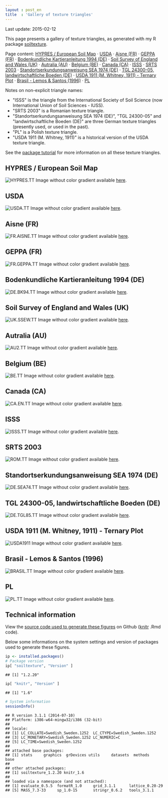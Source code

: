 ```yaml
---
layout : post_en
title  : 'Gallery of texture triangles'
---
```


<!-- DO NOT EDIT THE .md file. Edit the .Rmd file instead -->

Last update: 2015-02-12

This page presents a gallery of texture triangles, as generated 
with my R package [soiltexture][].







Page content: [HYPRES / European Soil Map](#HYPRES.TT) &middot; [USDA](#USDA.TT) &middot; [Aisne (FR)](#FR.AISNE.TT) &middot; [GEPPA (FR)](#FR.GEPPA.TT) &middot; [Bodenkundliche Kartieranleitung 1994 (DE)](#DE.BK94.TT) &middot; [Soil Survey of England and Wales (UK)](#UK.SSEW.TT) &middot; [Autralia (AU)](#AU2.TT) &middot; [Belgium (BE)](#BE.TT) &middot; [Canada (CA)](#CA.EN.TT) &middot; [ISSS](#ISSS.TT) &middot; [SRTS 2003](#ROM.TT) &middot; [Standortserkundungsanweisung SEA 1974 (DE)](#DE.SEA74.TT) &middot; [TGL 24300-05, landwirtschaftliche Boeden (DE)](#DE.TGL85.TT) &middot; [USDA 1911 (M. Whitney, 1911) - Ternary Plot](#USDA1911) &middot; [Brasil - Lemos & Santos (1996)](#BRASIL.TT) &middot; [PL](#PL.TT) 

Notes on non-explicit triangle names: 

*   "ISSS" is the triangle from the International Society 
    of Soil Science (now International Union of Soil Sciences - 
    IUSS).
*   "SRTS 2003" is a Romanian texture triangle.
*   "Standortserkundungsanweisung SEA 1974 (DE)", "TGL 24300-05" 
    and "landwirtschaftliche Boeden (DE)" are three German texture 
    triangles (presently used, or used in the past).
*   "PL" is a Polish texture triangle.
*   "USDA 1911 (M. Whitney, 1911)" is a historical version of the 
    USDA texture triangle.

See the [package tutorial](http://cran.r-project.org/web/packages/soiltexture/vignettes/soiltexture_vignette.pdf) 
for more information on all these texture triangles.
  
HYPRES / European Soil Map<a id="HYPRES.TT"></a>
--------------------------
![HYPRES.TT](/assets/img/textureGallery/HYPRES.TT-gradient.PNG "HYPRES / European Soil Map")
Image without color gradient available [here](/assets/img/textureGallery/HYPRES.TT-simple.PNG).


USDA<a id="USDA.TT"></a>
----
![USDA.TT](/assets/img/textureGallery/USDA.TT-gradient.PNG "USDA")
Image without color gradient available [here](/assets/img/textureGallery/USDA.TT-simple.PNG).


Aisne (FR)<a id="FR.AISNE.TT"></a>
----------
![FR.AISNE.TT](/assets/img/textureGallery/FR.AISNE.TT-gradient.PNG "Aisne (FR)")
Image without color gradient available [here](/assets/img/textureGallery/FR.AISNE.TT-simple.PNG).


GEPPA (FR)<a id="FR.GEPPA.TT"></a>
----------
![FR.GEPPA.TT](/assets/img/textureGallery/FR.GEPPA.TT-gradient.PNG "GEPPA (FR)")
Image without color gradient available [here](/assets/img/textureGallery/FR.GEPPA.TT-simple.PNG).


Bodenkundliche Kartieranleitung 1994 (DE)<a id="DE.BK94.TT"></a>
-----------------------------------------
![DE.BK94.TT](/assets/img/textureGallery/DE.BK94.TT-gradient.PNG "Bodenkundliche Kartieranleitung 1994 (DE)")
Image without color gradient available [here](/assets/img/textureGallery/DE.BK94.TT-simple.PNG).


Soil Survey of England and Wales (UK)<a id="UK.SSEW.TT"></a>
-------------------------------------
![UK.SSEW.TT](/assets/img/textureGallery/UK.SSEW.TT-gradient.PNG "Soil Survey of England and Wales (UK)")
Image without color gradient available [here](/assets/img/textureGallery/UK.SSEW.TT-simple.PNG).


Autralia (AU)<a id="AU2.TT"></a>
-------------
![AU2.TT](/assets/img/textureGallery/AU2.TT-gradient.PNG "Autralia (AU)")
Image without color gradient available [here](/assets/img/textureGallery/AU2.TT-simple.PNG).


Belgium (BE)<a id="BE.TT"></a>
------------
![BE.TT](/assets/img/textureGallery/BE.TT-gradient.PNG "Belgium (BE)")
Image without color gradient available [here](/assets/img/textureGallery/BE.TT-simple.PNG).


Canada (CA)<a id="CA.EN.TT"></a>
-----------
![CA.EN.TT](/assets/img/textureGallery/CA.EN.TT-gradient.PNG "Canada (CA)")
Image without color gradient available [here](/assets/img/textureGallery/CA.EN.TT-simple.PNG).


ISSS<a id="ISSS.TT"></a>
----
![ISSS.TT](/assets/img/textureGallery/ISSS.TT-gradient.PNG "ISSS")
Image without color gradient available [here](/assets/img/textureGallery/ISSS.TT-simple.PNG).


SRTS 2003<a id="ROM.TT"></a>
---------
![ROM.TT](/assets/img/textureGallery/ROM.TT-gradient.PNG "SRTS 2003")
Image without color gradient available [here](/assets/img/textureGallery/ROM.TT-simple.PNG).


Standortserkundungsanweisung SEA 1974 (DE)<a id="DE.SEA74.TT"></a>
------------------------------------------
![DE.SEA74.TT](/assets/img/textureGallery/DE.SEA74.TT-gradient.PNG "Standortserkundungsanweisung SEA 1974 (DE)")
Image without color gradient available [here](/assets/img/textureGallery/DE.SEA74.TT-simple.PNG).


TGL 24300-05, landwirtschaftliche Boeden (DE)<a id="DE.TGL85.TT"></a>
---------------------------------------------
![DE.TGL85.TT](/assets/img/textureGallery/DE.TGL85.TT-gradient.PNG "TGL 24300-05, landwirtschaftliche Boeden (DE)")
Image without color gradient available [here](/assets/img/textureGallery/DE.TGL85.TT-simple.PNG).


USDA 1911 (M. Whitney, 1911) - Ternary Plot<a id="USDA1911"></a>
-------------------------------------------
![USDA1911](/assets/img/textureGallery/USDA1911-gradient.PNG "USDA 1911 (M. Whitney, 1911) - Ternary Plot")
Image without color gradient available [here](/assets/img/textureGallery/USDA1911-simple.PNG).


Brasil - Lemos & Santos (1996)<a id="BRASIL.TT"></a>
------------------------------
![BRASIL.TT](/assets/img/textureGallery/BRASIL.TT-gradient.PNG "Brasil - Lemos & Santos (1996)")
Image without color gradient available [here](/assets/img/textureGallery/BRASIL.TT-simple.PNG).


PL<a id="PL.TT"></a>
--
![PL.TT](/assets/img/textureGallery/PL.TT-gradient.PNG "PL")
Image without color gradient available [here](/assets/img/textureGallery/PL.TT-simple.PNG).

Technical information
---------------------

View the <a href="{{ site.github }}/blob/master/_posts/2015-02-06-texture-triangle-gallery.Rmd">
source code used to generate these figures</a> on Github ([knitr][] 
.Rmd code).

Below some informations on the system settings and version of packages 
used to generate these figures.


```r
ip <- installed.packages() 
# Package version
ip[ "soiltexture", "Version" ] 
```

```
## [1] "1.2.20"
```

```r
ip[ "knitr", "Version" ] 
```

```
## [1] "1.6"
```

```r
# System information
sessionInfo()
```

```
## R version 3.1.1 (2014-07-10)
## Platform: i386-w64-mingw32/i386 (32-bit)
## 
## locale:
## [1] LC_COLLATE=Swedish_Sweden.1252  LC_CTYPE=Swedish_Sweden.1252   
## [3] LC_MONETARY=Swedish_Sweden.1252 LC_NUMERIC=C                   
## [5] LC_TIME=Swedish_Sweden.1252    
## 
## attached base packages:
## [1] stats     graphics  grDevices utils     datasets  methods   base     
## 
## other attached packages:
## [1] soiltexture_1.2.20 knitr_1.6         
## 
## loaded via a namespace (and not attached):
## [1] evaluate_0.5.5  formatR_1.0     grid_3.1.1      lattice_0.20-29
## [5] MASS_7.3-33     sp_1.0-15       stringr_0.6.2   tools_3.1.1
```

<!-- List of links -->
[knitr]:           http://cran.r-project.org/web/packages/knitr/  "knitr R package (CRAN)"
[soiltexture]:     http://cran.r-project.org/web/packages/soiltexture/  "soiltexture R package (CRAN)"

